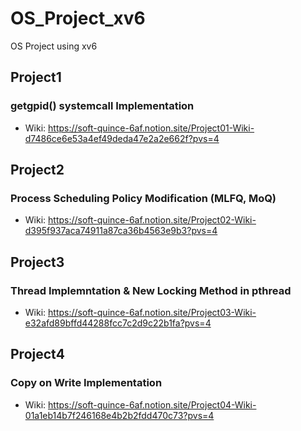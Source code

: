 # OS_Project_xv6
OS Project using xv6<br>


## Project1
### getgpid() systemcall Implementation

- Wiki: https://soft-quince-6af.notion.site/Project01-Wiki-d7486ce6e53a4ef49deda47e2a2e662f?pvs=4

  
## Project2
### Process Scheduling Policy Modification (MLFQ, MoQ)

- Wiki: https://soft-quince-6af.notion.site/Project02-Wiki-d395f937aca74911a87ca36b4563e9b3?pvs=4

  
## Project3
### Thread Implemntation & New Locking Method in pthread

- Wiki: https://soft-quince-6af.notion.site/Project03-Wiki-e32afd89bffd44288fcc7c2d9c22b1fa?pvs=4
  

## Project4
### Copy on Write Implementation

- Wiki: https://soft-quince-6af.notion.site/Project04-Wiki-01a1eb14b7f246168e4b2b2fdd470c73?pvs=4
